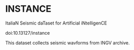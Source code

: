 # INSTANCE
ItaliaN Seismic daTaset for Artificial iNtelligenCE

doi:10.13127/instance

This dataset collects seismic wavforms from INGV archive.
